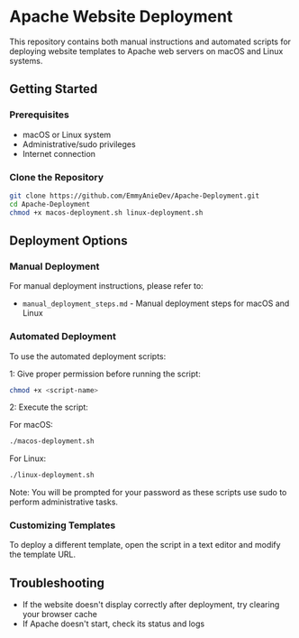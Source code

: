 # Apache Website Deployment

This repository contains both manual instructions and automated scripts for deploying website templates to Apache web servers on macOS and Linux systems.

## Getting Started

### Prerequisites

- macOS or Linux system
- Administrative/sudo privileges
- Internet connection

### Clone the Repository

```bash
git clone https://github.com/EmmyAnieDev/Apache-Deployment.git
cd Apache-Deployment
chmod +x macos-deployment.sh linux-deployment.sh
```

## Deployment Options

### Manual Deployment

For manual deployment instructions, please refer to:
- `manual_deployment_steps.md` - Manual deployment steps for macOS and Linux

### Automated Deployment

To use the automated deployment scripts:

1: Give proper permission before running the script:

```bash
chmod +x <script-name>
```

2: Execute the script:

For macOS:
```bash
./macos-deployment.sh
```

For Linux:
```bash
./linux-deployment.sh
```

Note: You will be prompted for your password as these scripts use sudo to perform administrative tasks.

### Customizing Templates

To deploy a different template, open the script in a text editor and modify the template URL.

## Troubleshooting

- If the website doesn't display correctly after deployment, try clearing your browser cache
- If Apache doesn't start, check its status and logs